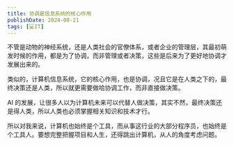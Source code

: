 ```yaml
---
title: 协调是信息系统的核心作用
publishDate: 2024-08-21
tags: [💻IT]
---
```


不管是动物的神经系统，还是人类社会的官僚体系，或者企业的管理层，其最初萌发时候的作用，都是为了协调，而非管理或者决策，这些是后来为了更好地协调才发展出来的。

类似的，计算机信息系统，它的核心作用，也是协调，况且它是在人类之下的，最终决策还是人类，所以就更需要做哈协调工作，而非直接做决策。

AI 的发展，让很多人以为计算机未来可以代替人做决策，其实不然，最终决策还是得人类，所以人类也必须掌握相关知识和技术才行。

所以对我来说，计算机也始终是个工具，而从事这行业的大部分程序员，也始终是个工具人。要想完整把握项目和人生，还得跳出计算机，从人的角度考虑问题。
